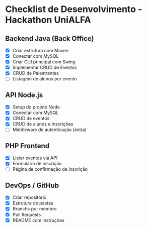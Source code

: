 # Checklist de Desenvolvimento - Hackathon UniALFA

## Backend Java (Back Office)
- [x] Criar estrutura com Maven
- [x] Conectar com MySQL
- [x] Criar GUI principal com Swing
- [x] Implementar CRUD de Eventos
- [x] CRUD de Palestrantes
- [ ] Listagem de alunos por evento

## API Node.js
- [x] Setup do projeto Node
- [x] Conectar com MySQL
- [x] CRUD de eventos
- [x] CRUD de alunos e inscrições
- [ ] Middleware de autenticação (extra)

## PHP Frontend
- [x] Listar eventos via API
- [x] Formulário de inscrição
- [ ] Página de confirmação de inscrição

## DevOps / GitHub
- [x] Criar repositório
- [x] Estrutura de pastas
- [x] Branchs por membro
- [x] Pull Requests
- [x] README com instruções
